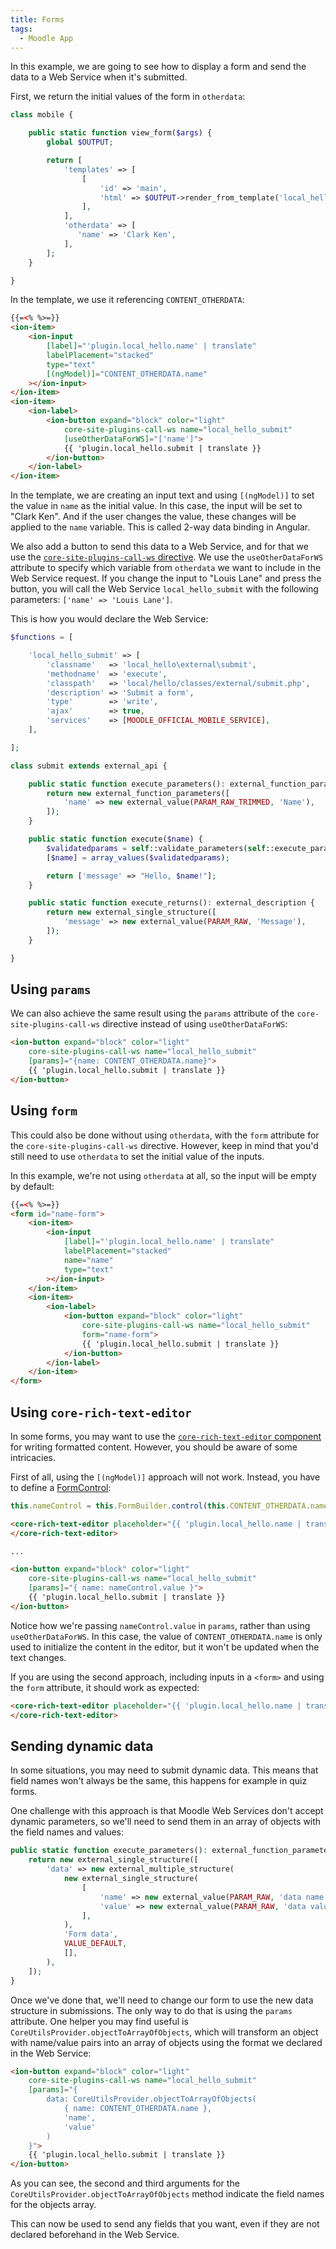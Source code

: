 ```yaml
---
title: Forms
tags:
  - Moodle App
---
```


In this example, we are going to see how to display a form and send the data to a Web Service when it's submitted.

First, we return the initial values of the form in `otherdata`:

```php
class mobile {

    public static function view_form($args) {
        global $OUTPUT;

        return [
            'templates' => [
                [
                    'id' => 'main',
                    'html' => $OUTPUT->render_from_template('local_hello/form', []),
                ],
            ],
            'otherdata' => [
               'name' => 'Clark Ken',
            ],
        ];
    }

}
```

In the template, we use it referencing `CONTENT_OTHERDATA`:

```html ng2
{{=<% %>=}}
<ion-item>
    <ion-input
        [label]="'plugin.local_hello.name' | translate"
        labelPlacement="stacked"
        type="text"
        [(ngModel)]="CONTENT_OTHERDATA.name"
    ></ion-input>
</ion-item>
<ion-item>
    <ion-label>
        <ion-button expand="block" color="light"
            core-site-plugins-call-ws name="local_hello_submit"
            [useOtherDataForWS]="['name']">
            {{ 'plugin.local_hello.submit | translate }}
        </ion-button>
    </ion-label>
</ion-item>
```

In the template, we are creating an input text and using `[(ngModel)]` to set the value in `name` as the initial value. In this case, the input will be set to "Clark Ken". And if the user changes the value, these changes will be applied to the `name` variable. This is called 2-way data binding in Angular.

We also add a button to send this data to a Web Service, and for that we use the [`core-site-plugins-call-ws` directive](../api-reference.md#core-site-plugins-call-ws). We use the `useOtherDataForWS` attribute to specify which variable from `otherdata` we want to include in the Web Service request. If you change the input to "Louis Lane" and press the button, you will call the Web Service `local_hello_submit` with the following parameters: `['name' => 'Louis Lane']`.

This is how you would declare the Web Service:

```php title="db/services.php"
$functions = [

    'local_hello_submit' => [
        'classname'   => 'local_hello\external\submit',
        'methodname'  => 'execute',
        'classpath'   => 'local/hello/classes/external/submit.php',
        'description' => 'Submit a form',
        'type'        => 'write',
        'ajax'        => true,
        'services'    => [MOODLE_OFFICIAL_MOBILE_SERVICE],
    ],

];
```

```php title="classes/external/submit.php"
class submit extends external_api {

    public static function execute_parameters(): external_function_parameters {
        return new external_function_parameters([
            'name' => new external_value(PARAM_RAW_TRIMMED, 'Name'),
        ]);
    }

    public static function execute($name) {
        $validatedparams = self::validate_parameters(self::execute_parameters(), compact('name'));
        [$name] = array_values($validatedparams);

        return ['message' => "Hello, $name!"];
    }

    public static function execute_returns(): external_description {
        return new external_single_structure([
            'message' => new external_value(PARAM_RAW, 'Message'),
        ]);
    }

}
```

## Using `params`

We can also achieve the same result using the `params` attribute of the `core-site-plugins-call-ws` directive instead of using `useOtherDataForWS`:

```html ng2
<ion-button expand="block" color="light"
    core-site-plugins-call-ws name="local_hello_submit"
    [params]="{name: CONTENT_OTHERDATA.name}">
    {{ 'plugin.local_hello.submit | translate }}
</ion-button>
```

## Using `form`

This could also be done without using `otherdata`, with the `form` attribute for the `core-site-plugins-call-ws` directive. However, keep in mind that you'd still need to use `otherdata` to set the initial value of the inputs.

In this example, we're not using `otherdata` at all, so the input will be empty by default:

```html ng2
{{=<% %>=}}
<form id="name-form">
    <ion-item>
        <ion-input
            [label]="'plugin.local_hello.name' | translate"
            labelPlacement="stacked"
            name="name"
            type="text"
        ></ion-input>
    </ion-item>
    <ion-item>
        <ion-label>
            <ion-button expand="block" color="light"
                core-site-plugins-call-ws name="local_hello_submit"
                form="name-form">
                {{ 'plugin.local_hello.submit | translate }}
            </ion-button>
        </ion-label>
    </ion-item>
</form>
```

## Using `core-rich-text-editor`

In some forms, you may want to use the [`core-rich-text-editor` component](../api-reference.md#core-rich-text-editor) for writing formatted content. However, you should be aware of some intricacies.

First of all, using the `[(ngModel)]` approach will not work. Instead, you have to define a [FormControl](https://angular.io/api/forms/FormControl):

```js title="JavaScript"
this.nameControl = this.FormBuilder.control(this.CONTENT_OTHERDATA.name);
```

```html ng2 title="Template"
<core-rich-text-editor placeholder="{{ 'plugin.local_hello.name | translate }}" [control]="nameControl">
</core-rich-text-editor>

...

<ion-button expand="block" color="light"
    core-site-plugins-call-ws name="local_hello_submit"
    [params]="{ name: nameControl.value }">
    {{ 'plugin.local_hello.submit | translate }}
</ion-button>
```

Notice how we're passing `nameControl.value` in `params`, rather than using `useOtherDataForWS`. In this case, the value of `CONTENT_OTHERDATA.name` is only used to initialize the content in the editor, but it won't be updated when the text changes.

If you are using the second approach, including inputs in a `<form>` and using the `form` attribute, it should work as expected:

```html ng2
<core-rich-text-editor placeholder="{{ 'plugin.local_hello.name | translate }}" name="name">
</core-rich-text-editor>
```

## Sending dynamic data

In some situations, you may need to submit dynamic data. This means that field names won't always be the same, this happens for example in quiz forms.

One challenge with this approach is that Moodle Web Services don't accept dynamic parameters, so we'll need to send them in an array of objects with the field names and values:

```php title="classes/external/submit.php"
public static function execute_parameters(): external_function_parameters {
    return new external_single_structure([
        'data' => new external_multiple_structure(
            new external_single_structure(
                [
                    'name' => new external_value(PARAM_RAW, 'data name'),
                    'value' => new external_value(PARAM_RAW, 'data value'),
                ],
            ),
            'Form data',
            VALUE_DEFAULT,
            [],
        ),
    ]);
}
```

Once we've done that, we'll need to change our form to use the new data structure in submissions. The only way to do that is using the `params` attribute. One helper you may find useful is `CoreUtilsProvider.objectToArrayOfObjects`, which will transform an object with name/value pairs into an array of objects using the format we declared in the Web Service:

```html ng2
<ion-button expand="block" color="light"
    core-site-plugins-call-ws name="local_hello_submit"
    [params]="{
        data: CoreUtilsProvider.objectToArrayOfObjects(
            { name: CONTENT_OTHERDATA.name },
            'name',
            'value'
        )
    }">
    {{ 'plugin.local_hello.submit | translate }}
</ion-button>
```

As you can see, the second and third arguments for the `CoreUtilsProvider.objectToArrayOfObjects` method indicate the field names for the objects array.

This can now be used to send any fields that you want, even if they are not declared beforehand in the Web Service.
